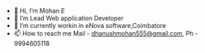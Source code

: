 - 👋 Hi, I’m Mohan E
- 👀 I’m Lead Web application Developer
- 🌱 I’m currently workin in eNova software,Coimbatore
- 📫 How to reach me Mail - dhanushmohan555@gmail.com, Ph - 9994605118

<!---
MohanEswaranl07/MohanEswaranl07 is a ✨ special ✨ repository because its `README.md` (this file) appears on your GitHub profile.
You can click the Preview link to take a look at your changes.
--->
